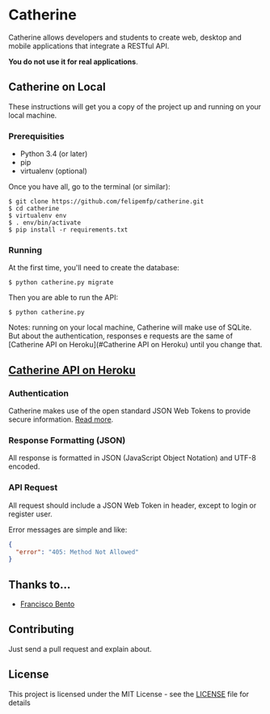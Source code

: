 # Catherine

Catherine allows developers and students to create web, desktop and mobile applications that integrate a RESTful API.

**You do not use it for real applications**.

## Catherine on Local

These instructions will get you a copy of the project up and running on your local machine.

### Prerequisities

- Python 3.4 (or later)
- pip
- virtualenv (optional)

Once you have all, go to the terminal (or similar):

```
$ git clone https://github.com/felipemfp/catherine.git
$ cd catherine
$ virtualenv env
$ . env/bin/activate
$ pip install -r requirements.txt
```

### Running

At the first time, you'll need to create the database:

```
$ python catherine.py migrate
```

Then you are able to run the API:

```
$ python catherine.py
```

Notes: running on your local machine, Catherine will make use of SQLite. But about the authentication, responses e requests are the same of [Catherine API on Heroku](#Catherine API on Heroku) until you change that.

## [Catherine API on Heroku](//catherine-api.herokuapp.com/)

### Authentication
Catherine makes use of the open standard JSON Web Tokens to provide secure information. [Read more](https://jwt.io/introduction/).

### Response Formatting (JSON)
All response is formatted in JSON (JavaScript Object Notation) and UTF-8 encoded.

### API Request

All request should include a JSON Web Token in header, except to login or register user.

Error messages are simple and like:

```json
{
  "error": "405: Method Not Allowed"
}
```

## Thanks to...

- [Francisco Bento](//github.com/chicobentojr)

## Contributing

Just send a pull request and explain about.

## License

This project is licensed under the MIT License - see the [LICENSE](LICENSE) file for details
